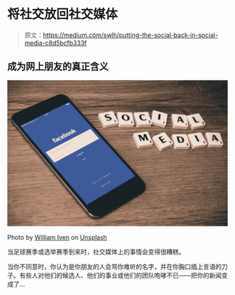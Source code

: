 # 将社交放回社交媒体

> 原文：<https://medium.com/swlh/putting-the-social-back-in-social-media-c8d5bcfb333f>

## 成为网上朋友的真正含义

![](img/756fe5b35f6cf0e877be781f9dc6721d.png)

Photo by [William Iven](https://unsplash.com/photos/DfMMzzi3rmg?utm_source=unsplash&utm_medium=referral&utm_content=creditCopyText) on [Unsplash](https://unsplash.com/search/photos/social-media?utm_source=unsplash&utm_medium=referral&utm_content=creditCopyText)

当足球赛季或选举赛季到来时，社交媒体上的事情会变得很糟糕。

当你不同意时，你认为是你朋友的人会骂你难听的名字，并在你胸口插上言语的刀子。有些人对他们的候选人、他们的事业或他们的团队咆哮不已——把你的新闻变成了…